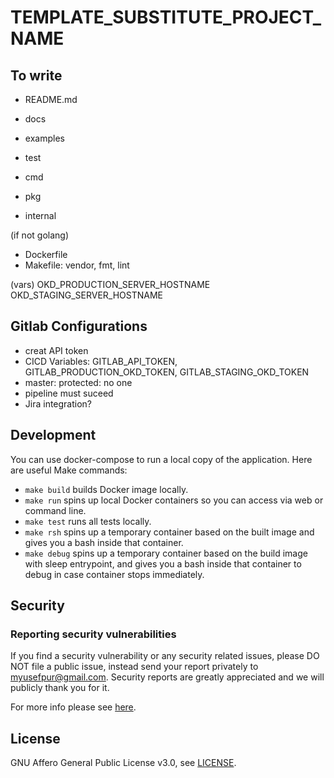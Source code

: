# TEMPLATE_SUBSTITUTE_PROJECT_NAME


## To write

- README.md
- docs
- examples
- test

- cmd
- pkg
- internal

(if not golang)
- Dockerfile
- Makefile: vendor, fmt, lint

(vars)
OKD_PRODUCTION_SERVER_HOSTNAME
OKD_STAGING_SERVER_HOSTNAME

## Gitlab Configurations

- creat API token
- CICD Variables: GITLAB_API_TOKEN, GITLAB_PRODUCTION_OKD_TOKEN, GITLAB_STAGING_OKD_TOKEN
- master: protected: no one
- pipeline must suceed
- Jira integration?

## Development

You can use docker-compose to run a local copy of the application. Here are useful Make commands:
* `make build` builds Docker image locally.
* `make run` spins up local Docker containers so you can access via web or command line.
* `make test` runs all tests locally.
* `make rsh` spins up a temporary container based on the built image and gives you a bash inside that container.
* `make debug` spins up a temporary container based on the build image with sleep entrypoint, and gives you a bash inside that container to debug in case container stops immediately.

## Security

### Reporting security vulnerabilities

If you find a security vulnerability or any security related issues, please DO NOT file a public issue, instead send your report privately to myusefpur@gmail.com. Security reports are greatly appreciated and we will publicly thank you for it.

For more info please see [here](SECURITY.md).

## License

GNU Affero General Public License v3.0, see [LICENSE](LICENSE).
